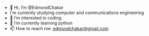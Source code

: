 - 👋 Hi, I’m @EdmondChakar
- I'm currently studying computer and communications engineering
- 👀 I’m interested in coding
- 🌱 I’m currently learning python
- 📫 How to reach me: edmondchakar@gmail.com

<!---
EdmondChakar/EdmondChakar is a ✨ special ✨ repository because its `README.md` (this file) appears on your GitHub profile.
You can click the Preview link to take a look at your changes.
--->
